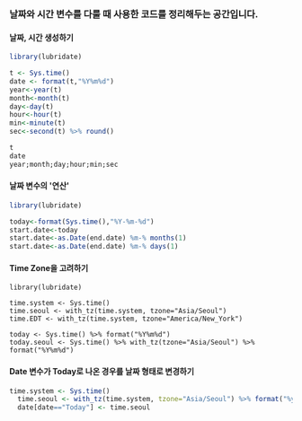 ### 날짜와 시간 변수를 다룰 때 사용한 코드를 정리해두는 공간입니다.

#### 날짜, 시간 생성하기
```r
library(lubridate)

t <- Sys.time()
date <- format(t,"%Y%m%d")
year<-year(t)
month<-month(t)
day<-day(t)
hour<-hour(t)
min<-minute(t)
sec<-second(t) %>% round()

t
date
year;month;day;hour;min;sec
```

#### 날짜 변수의 '연산'
```r
library(lubridate)

today<-format(Sys.time(),"%Y-%m-%d")
start.date<-today
start.date<-as.Date(end.date) %m-% months(1)
start.date<-as.Date(end.date) %m-% days(1)
```

#### Time Zone을 고려하기
```
library(lubridate)

time.system <- Sys.time()
time.seoul <- with_tz(time.system, tzone="Asia/Seoul")
time.EDT <- with_tz(time.system, tzone="America/New_York")

today <- Sys.time() %>% format("%Y%m%d")
today.seoul <- Sys.time() %>% with_tz(tzone="Asia/Seoul") %>% format("%Y%m%d")
```

#### Date 변수가 Today로 나온 경우를 날짜 형태로 변경하기
```r
time.system <- Sys.time()
  time.seoul <- with_tz(time.system, tzone="Asia/Seoul") %>% format("%y.%m.%d")
  date[date=="Today"] <- time.seoul
```
